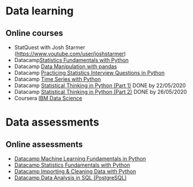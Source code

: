 # Data learning
## Online courses
* StatQuest with Josh Starmer (https://www.youtube.com/user/joshstarmer)
* Datacamp[Statistics Fundamentals with Python
](https://learn.datacamp.com/skill-tracks/statistics-fundamentals-with-python)
* Datacamp [Data Manipulation with pandas](https://learn.datacamp.com/courses/data-manipulation-with-pandas)
* Datacamp [Practicing Statistics Interview Questions in Python](https://learn.datacamp.com/courses/practicing-statistics-interview-questions-in-python)
* Datacamp [Time Series with Python](https://learn.datacamp.com/skill-tracks/time-series-with-python)
* Datacamp [Statistical Thinking in Python (Part 1)](https://learn.datacamp.com/courses/statistical-thinking-in-python-part-1) DONE by 22/05/2020
* Datacamp [Statistical Thinking in Python (Part 2)](https://learn.datacamp.com/courses/statistical-thinking-in-python-part-2) DONE by 26/05/2020
* Coursera [IBM Data Science](https://www.coursera.org/professional-certificates/ibm-data-science)

# Data assessments
## Online assessments
* [Datacamp Machine Learning Fundamentals in Python](https://assessment.datacamp.com/machine-learning-fundamentals-with-python)
* [Datacamp Statistics Fundamentals with Python](https://assessment.datacamp.com/statistics-fundamentals-with-python)
* [Datacamp Importing & Cleaning Data with Python](https://assessment.datacamp.com/importing-cleaning-data-with-python)
* [Datacamp Data Analysis in SQL (PostgreSQL)](https://assessment.datacamp.com/data-analysis-in-sql)
